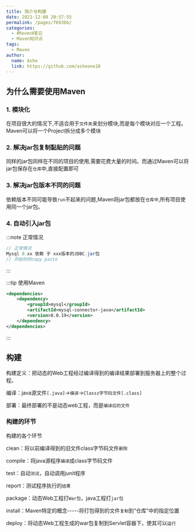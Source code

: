 ```yaml
---
title: 简介与构建
date: 2021-12-08 20:57:55
permalink: /pages/f693bb/
categories:
  - 《Maven》笔记
  - Maven知识点
tags:
  - Maven
author:
  name: Ashe
  link: https://github.com/asheone18
---
```

## 为什么需要使用Maven

### 1. 模块化

在项目很大的情况下,不适合用于`文件夹`来划分模块,而是每个模块对应一个工程。Maven可以将一个Project拆分成多个模块

### 2. 解决jar包复制黏贴的问题

同样的jar包同样在不同的项目的使用,需要花费大量的时间。而通过Maven可以将jar包保存在`仓库`中,直接配置即可

### 3. 解决jar包版本不同的问题

依赖版本不同可能导致`run`不起来的问题,Maven将jar包都放在`仓库中`,所有项目使用同一个jar包。

### 4. 自动引入jar包
:::note 正常情况
```java
// 正常情况
Mysql 8.xx 依赖 于 xxx版本的JDBC.jar包
// 开始你的copy paste
```
:::

:::tip 使用Maven
```xml
<dependencies>
    <dependency>
        <groupId>mysql</groupId>
        <artifactId>mysql-connector-java</artifactId>
        <version>8.0.19</version>
    </dependency>
</dependencies>
```
:::

## 构建

构建定义：把动态的Web工程经过编译得到的编译结果部署到服务器上的整个过程。

编译：java源文件`[.java]`->`编译`->`Classz字节码文件[.class]`

部署：最终部署的不是动态web工程，而是`编译后的文件`

### 构建的环节
构建的各个环节

clean：将以前编译得到的旧文件class字节码文件`删除`

compile：将java源程序`编译`成class字节码文件

test：自动`测试`，自动调用junit程序

report：测试程序执行的`结果`

package：动态Web工程打`War包`，java工程打`jar包`

install：Maven特定的概念-----将打包得到的文件`复制`到“仓库”中的指定位置

deploy：将动态Web工程生成的war包复制到Servlet容器下，使其可以`运行`




